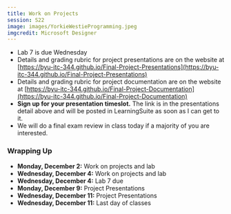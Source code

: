 ```yaml
---
title: Work on Projects
session: S22
image: images/YorkieWestieProgramming.jpeg
imgcredit: Microsoft Designer
---
```


* Lab 7 is due Wednesday
* Details and grading rubric for project presentations are on the website at [https://byu-itc-344.github.io/Final-Project-Presentations](https://byu-itc-344.github.io/Final-Project-Presentations)
* Details and grading rubric for project documentation are on the website at [https://byu-itc-344.github.io/Final-Project-Documentation](https://byu-itc-344.github.io/Final-Project-Documentation)
* **Sign up for your presentation timeslot.** The link is in the presentations detail above and will be posted in LearningSuite as soon as I can get to it.
* We will do a final exam review in class today if a majority of you are interested.

### Wrapping Up
* **Monday, December 2:** Work on projects and lab
* **Wednesday, December 4:** Work on projects and lab
* **Wednesday, December 4:** Lab 7 due
* **Monday, December 9:** Project Presentations
* **Wednesday, December 11:** Project Presentations
* **Wednesday, December 11:** Last day of classes